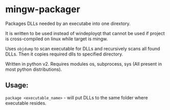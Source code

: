 # mingw-packager
Packages DLLs needed by an executabe into one dirextory.

It is written to be used instead of windeployqt that cannot be used if project is cross-compiled on linux while target is mingw.

Uses ``objdump`` to scan executable for DLLs and recursively scans all found DLLs. Then it copies required dlls to specified directory.

Written in python v2. Requires modules os, subprocess, sys (All present in most python distributions).

## Usage:

``package <executable_name>`` - will put DLLs to the same folder where executable resides.

